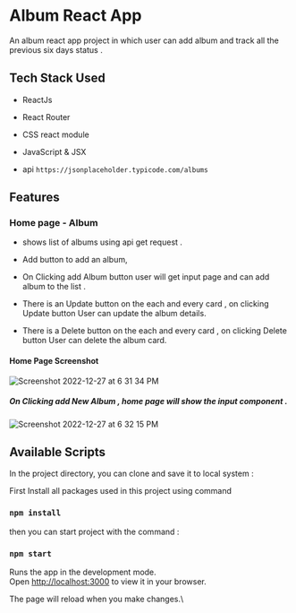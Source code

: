 # Album React App

An album react app project in which user can add album and track all the previous six days status . 


## Tech Stack Used

- ReactJs

- React Router
   
- CSS react module

- JavaScript & JSX 

- api 
  `https://jsonplaceholder.typicode.com/albums` 
  

## Features

### Home page - Album 

- shows list of albums using api get request . 

- Add button to add an album, 

- On Clicking add Album button user will get input page and can add album to the list . 

- There is an Update button on the each and every card , on clicking Update button User can update the album details. 

-  There is a Delete button on the each and every card , on clicking Delete button User can delete the album card. 

  
#### Home Page Screenshot


   ![Screenshot 2022-12-27 at 6 31 34 PM](https://user-images.githubusercontent.com/109090729/209670657-b13f0a51-dee7-41ee-8414-80d67371c391.png)

   ##### On Clicking add New Album , home page will show the input component . 
   
   ![Screenshot 2022-12-27 at 6 32 15 PM](https://user-images.githubusercontent.com/109090729/209670751-b5d79647-54d8-4912-b3da-b12d0755b14e.png)

  

## Available Scripts

In the project directory, you can clone and save it to local system :

First Install all packages used in this project using command 

### `npm install`

then you can start project with the command : 

### `npm start`

Runs the app in the development mode.\
Open [http://localhost:3000](http://localhost:3000) to view it in your browser.

The page will reload when you make changes.\

